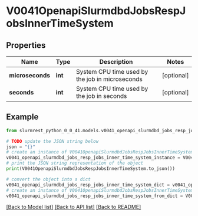 # V0041OpenapiSlurmdbdJobsRespJobsInnerTimeSystem


## Properties

Name | Type | Description | Notes
------------ | ------------- | ------------- | -------------
**microseconds** | **int** | System CPU time used by the job in microseconds | [optional] 
**seconds** | **int** | System CPU time used by the job in seconds | [optional] 

## Example

```python
from slurmrest_python_0_0_41.models.v0041_openapi_slurmdbd_jobs_resp_jobs_inner_time_system import V0041OpenapiSlurmdbdJobsRespJobsInnerTimeSystem

# TODO update the JSON string below
json = "{}"
# create an instance of V0041OpenapiSlurmdbdJobsRespJobsInnerTimeSystem from a JSON string
v0041_openapi_slurmdbd_jobs_resp_jobs_inner_time_system_instance = V0041OpenapiSlurmdbdJobsRespJobsInnerTimeSystem.from_json(json)
# print the JSON string representation of the object
print(V0041OpenapiSlurmdbdJobsRespJobsInnerTimeSystem.to_json())

# convert the object into a dict
v0041_openapi_slurmdbd_jobs_resp_jobs_inner_time_system_dict = v0041_openapi_slurmdbd_jobs_resp_jobs_inner_time_system_instance.to_dict()
# create an instance of V0041OpenapiSlurmdbdJobsRespJobsInnerTimeSystem from a dict
v0041_openapi_slurmdbd_jobs_resp_jobs_inner_time_system_from_dict = V0041OpenapiSlurmdbdJobsRespJobsInnerTimeSystem.from_dict(v0041_openapi_slurmdbd_jobs_resp_jobs_inner_time_system_dict)
```
[[Back to Model list]](../README.md#documentation-for-models) [[Back to API list]](../README.md#documentation-for-api-endpoints) [[Back to README]](../README.md)


